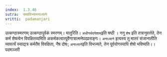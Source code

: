 ```yaml
---
index:  1.3.46
sutra:  सम्प्रतिभ्यामनाध्याने
vritti:  padamanjari
---
```


उत्कण्ठास्मरणम् उत्कण्ठापूर्वकं स्मरणम्। मातुरिति। `अधीगर्थदयेशाम्`इति षष्ठी । ननु `शेष` इति तत्रानुवर्त्तते, तेन कर्म शेषत्वेन विवक्षितव्यमिति अकर्मकत्वात्पूर्वेणात्रात्मनेपदप्रसङ्गः। `अनाध्याने` इत्यस्य तु मातरं संजानातीति व्यावर्त्यं स्याद्यत्र कर्मतैव विवक्षिता, नैष दोषः; `अनाध्याने`इति विभज्यते, तेन पूर्वयोगस्यापि शेषो भविष्यति।।
पदमञ्जरी

